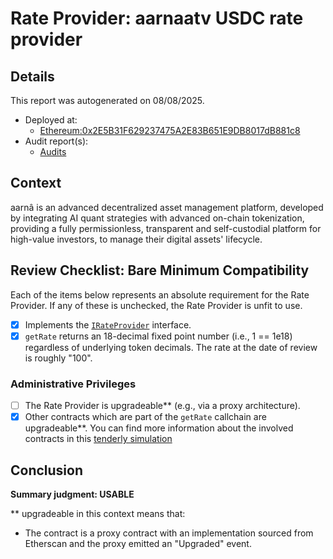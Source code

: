 
# Rate Provider: aarnaatv USDC rate provider

## Details
This report was autogenerated on 08/08/2025.

- Deployed at:
    - [Ethereum:0x2E5B31F629237475A2E83B651E9DB8017dB881c8](https://etherscan.io/address/0x2E5B31F629237475A2E83B651E9DB8017dB881c8)
- Audit report(s):
    - [Audits](https://skynet.certik.com/projects/aarna-protocol)

## Context
aarnâ is an advanced decentralized asset management platform, developed by integrating AI quant strategies with advanced on-chain tokenization, providing a fully permissionless, transparent and self-custodial platform for high-value investors, to manage their digital assets' lifecycle.

## Review Checklist: Bare Minimum Compatibility
Each of the items below represents an absolute requirement for the Rate Provider. If any of these is unchecked, the Rate Provider is unfit to use.

- [x] Implements the [`IRateProvider`](https://github.com/balancer/balancer-v2-monorepo/blob/bc3b3fee6e13e01d2efe610ed8118fdb74dfc1f2/pkg/interfaces/contracts/pool-utils/IRateProvider.sol) interface.
- [x] `getRate` returns an 18-decimal fixed point number (i.e., 1 == 1e18) regardless of underlying token decimals. The rate at the date of review is roughly "100". 

### Administrative Privileges
- [ ] The Rate Provider is upgradeable** (e.g., via a proxy architecture).
- [x] Other contracts which are part of the `getRate` callchain are upgradeable**. You can find more information
   about the involved contracts in this [tenderly simulation](https://www.tdly.co/shared/simulation/f6e0cf6a-8b19-4c10-9d13-eb62a3021d7e)

## Conclusion
**Summary judgment: USABLE**

** upgradeable in this context means that:
- The contract is a proxy contract with an implementation sourced from Etherscan and the proxy emitted an "Upgraded" event.
    
